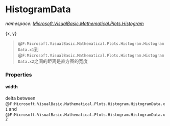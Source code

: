 ﻿# HistogramData
_namespace: <a href="#" onClick="load('/docs/Microsoft.VisualBasic.Mathematical.Plots.Histogram/index.md')">Microsoft.VisualBasic.Mathematical.Plots.Histogram</a>_

{x, y}

> 
>  @``F:Microsoft.VisualBasic.Mathematical.Plots.Histogram.HistogramData.x1``到@``F:Microsoft.VisualBasic.Mathematical.Plots.Histogram.HistogramData.x2``之间的距离是直方图的宽度
>  



### Properties

#### width
delta between @``F:Microsoft.VisualBasic.Mathematical.Plots.Histogram.HistogramData.x1`` and @``F:Microsoft.VisualBasic.Mathematical.Plots.Histogram.HistogramData.x2``

